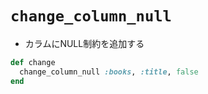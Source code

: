 # `change_column_null`
- カラムにNULL制約を追加する

```ruby
def change
  change_column_null :books, :title, false
end
```
